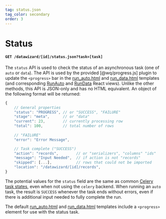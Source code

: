 ```yaml
---
tag: status.json
tag_color: secondary
order: 3
---
```


# Status

#### `GET /datawizard/[id]/status.json?task=[task]`

The `status` API is used to check the status of an asynchronous task (one of `auto` or `data`).  The API is used by the provided [@wq/progress.js] plugin to update the `<progress>` bar in the [run_auto.html] and [run_data.html] templates (and corresponding [RunAuto] and [RunData] React views).  Unlike the other methods, this API is JSON-only and has no HTML equivalent.  An object of the following format will be returned:

```js
{
    // General properties
    "status": "PROGRESS", // or "SUCCESS", "FAILURE"
    "stage": "meta",      // or "data"
    "current": 23,        // currently processing row
    "total": 100,         // total number of rows
    
    // "FAILURE"
    "error": "Error Message",

    // Task complete ("SUCCESS")
    "action": "records",        // or "serializers", "columns" "ids"
    "message": "Input Needed",  // if action is not "records"
    "skipped": [...],           // rows that could not be imported
    "location": "/datawizard/[id]/records",
}
```

The potential values for the  `status` field are the same as common [Celery task states], even when not using the `celery` backend.  When running an `auto` task, the result is `SUCCESS` whenever the task ends without errors, even if there is additional input needed to fully complete the run.

The default [run_auto.html] and [run_data.html] templates include a `<progress>` element for use with the status task.

[@wq/progress]: ../@wq/progress.md
[run_auto.html]: https://github.com/wq/django-data-wizard/blob/master/data_wizard/templates/data_wizard/run_auto.html
[run_data.html]: https://github.com/wq/django-data-wizard/blob/master/data_wizard/templates/data_wizard/run_data.html
[RunAuto]: ../views/RunAuto.md
[RunData]: ../views/RunData.md
[Celery task states]: http://docs.celeryproject.org/en/latest/userguide/tasks.html#task-states
